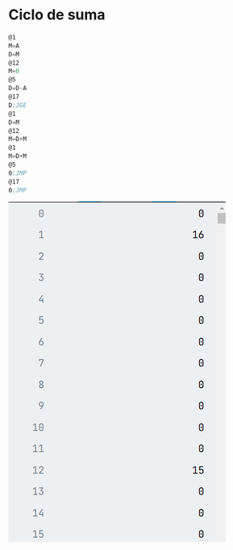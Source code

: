 # Ciclo de suma

``` asm
@1 
M=A 
D=M 
@12 
M=0 
@5 
D=D-A 
@17 
D;JGE 
@1 
D=M 
@12
M=D+M 
@1 
M=D+M 
@5 
0;JMP 
@17 
0;JMP 
```

![Texto alternativo](../../../../assets/act9_1.png)
